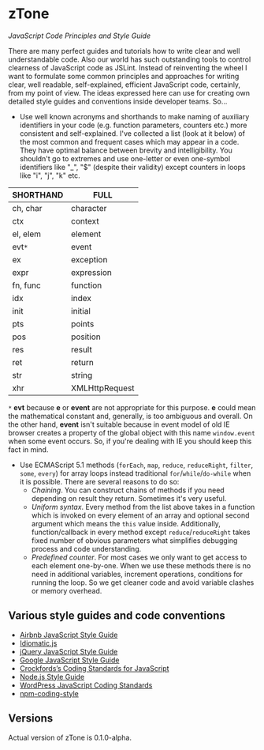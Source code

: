 # zTone

*JavaScript Code Principles and Style Guide*

There are many perfect guides and tutorials how to write clear and well understandable code. Also our world has such outstanding tools to control clearness of JavaScript code as JSLint. Instead of reinventing the wheel I want to formulate some common principles and approaches for writing clear, well readable, self-explained, efficient JavaScript code, certainly, from my point of view. The ideas expressed here can use for creating own detailed style guides and conventions inside developer teams. So...


- Use well known acronyms and shorthands to make naming of auxiliary identifiers in your code (e.g. function parameters, counters etc.) more consistent and self-explained. I've collected a list (look at it below) of the most common and frequent cases which may appear in a code. They have optimal balance between brevity and intelligibility. You shouldn't go to extremes and use one-letter or even one-symbol identifiers like "_", "$" (despite their validity) except counters in loops like "i", "j", "k" etc.

SHORTHAND |FULL          |
----------|--------------|
ch, char  |character     |
ctx       |context       |
el, elem  |element       |
evt`*`    |event         |
ex        |exception     |
expr      |expression    |
fn, func  |function      |
idx       |index         |
init      |initial       |
pts       |points        |
pos       |position      |
res       |result        |
ret       |return        |
str       |string        |
xhr       |XMLHttpRequest|
`*` **evt** because **e** or **event** are not appropriate for this purpose. **e** could mean the mathematical constant and, generally,
    is too ambiguous and overall. On the other hand, **event** isn't suitable because in event model of old IE browser creates a property of
    the global object with this name `window.event` when some event occurs. So, if you're dealing with IE you should keep this fact in mind.

- Use ECMAScript 5.1 methods (`forEach`, `map`, `reduce`, `reduceRight`, `filter`, `some`, `every`) for array loops instead traditional `for`/`while`/`do-while` when it is possible. There are several reasons to do so:
	- *Chaining*. You can construct chains of methods if you need depending on result they return. Sometimes it's very useful.
	- *Uniform syntax*. Every method from the list above takes in a function which is invoked on every element of an array and optional second argument which means the `this` value inside. Additionally, function/callback in every method except `reduce`/`reduceRight` takes fixed number of obvious parameters what simplifies debugging process and code understanding.
	- *Predefined counter*. For most cases we only want to get access to each element one-by-one. When we use these methods there is no need in additional variables, increment operations, conditions for running the loop. So we get cleaner code and avoid variable clashes or memory overhead.


## Various style guides and code conventions

- [Airbnb JavaScript Style Guide](https://github.com/airbnb/javascript#airbnb-javascript-style-guide-)
- [Idiomatic.js](https://github.com/rwaldron/idiomatic.js#principles-of-writing-consistent-idiomatic-javascript)
- [jQuery JavaScript Style Guide](https://contribute.jquery.org/style-guide/js/)
- [Google JavaScript Style Guide](https://google.github.io/styleguide/javascriptguide.xml)
- [Crockfords’s Coding Standards for JavaScript](http://javascript.crockford.com/code.html)
- [Node.js Style Guide](https://github.com/felixge/node-style-guide#nodejs-style-guide)
- [WordPress JavaScript Coding Standards](https://make.wordpress.org/core/handbook/best-practices/coding-standards/javascript/)
- [npm-coding-style](https://docs.npmjs.com/misc/coding-style)


## Versions

Actual version of zTone is 0.1.0-alpha.